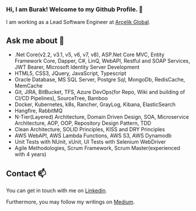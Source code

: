 ### Hi, I am Burak! Welcome to my Github Profile. 👋

I am working as a Lead Software Engineer at [Arçelik Global](https://www.arcelik.com.tr/).


## Ask me about 💬
 
  - .Net Core(v2.2, v3.1, v5, v6, v7, v8), ASP.Net Core MVC, Entity Framework Core, Dapper, C#, LinQ, WebAPI, Restful and SOAP Services, JWT Bearer, Microsoft Identity Server Development
  - HTML5, CSS3, JQuery, JavaScript, Typescript
  - Oracle Database, MS SQL Server, Postgre Sql, MongoDb, RedisCache, MemCache
  - Git, JIRA, BitBucket, TFS, Azure DevOps(for Repo, Wiki and building of CI/CD Pipelines), SourceTree, Bamboo
  - Docker, Kubernetes, k8s, Rancher, GrayLog, Kibana, ElasticSearch
  - Hangfire, RabbitMQ
  - N-Tier(Layered) Architecture, Domain Driven Design, SOA, Microservice Architecture, AOP, OOP, Repository Design Pattern, TDD
  - Clean Architecture, SOLID Principles, KISS and DRY Principles
  - AWS WebAPI, AWS Lambda Functions, AWS S3, AWS Dynamodb
  - Unit Tests with NUnit, xUnit, UI Tests with Selenium WebDriver
  - Agile Methodologies, Scrum Framework, Scrum Master(experienced with 4 years)

## Contact 📫

You can get in touch with me on [Linkedin](https://www.linkedin.com/in/umutburakcakmak/).

Furthermore, you may follow my writings on [Medium](https://medium.com/@uburakcakmak).

